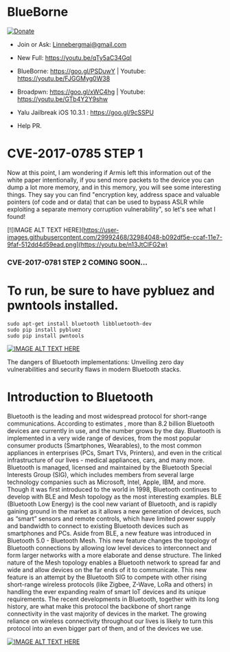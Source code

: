 # BlueBorne
[![Donate](https://img.shields.io/badge/Donate-PayPal-green.svg)](https://www.paypal.com/cgi-bin/webscr?cmd=_s-xclick&hosted_button_id=L2B2WU2L67XP8)
- Join or Ask: Linnebergmai@gmail.com
- New Full: https://youtu.be/qTy5aC34GqI
- BlueBorne: https://goo.gl/PSDuwY   | Youtube: https://youtu.be/FJGGMyg0W38
- Broadpwn: https://goo.gl/xWC4hg    | Youtube: https://youtu.be/GTb4Y2Y9shw
- Yalu Jailbreak iOS 10.3.1 : https://goo.gl/9cSSPU 
 
- Help PR.

# CVE-2017-0785   STEP 1

Now at this point, I am wondering if Armis left this information out of the white paper intentionally, if you send more packets to the device you can dump a lot more memory, and in this memory, you will see some interesting things. They say you can find "encryption key, address space and valuable pointers (of code and or data) that can be used to bypass ASLR while exploiting a separate memory corruption vulnerability", so let's see what I found!

[![IMAGE ALT TEXT HERE](https://user-images.githubusercontent.com/29992468/32984048-b092df5e-ccaf-11e7-9faf-512dd4d59ead.png](https://youtu.be/n13JtClFG2w)

### CVE-2017-0781   STEP 2    COMING SOON...

# To run, be sure to have pybluez and pwntools installed.
```
sudo apt-get install bluetooth libbluetooth-dev
sudo pip install pybluez
sudo pip install pwntools
```
[![IMAGE ALT TEXT HERE](https://user-images.githubusercontent.com/29992468/31075065-6300835c-a77c-11e7-88ae-42bc89c33084.png)](https://youtu.be/qTy5aC34GqI)


The   dangers   of   Bluetooth   implementations:   Unveiling   zero   day vulnerabilities   and   security   flaws   in   modern   Bluetooth   stacks.

# Introduction   to   Bluetooth


Bluetooth   is   the   leading   and   most   widespread   protocol   for   short-range   communications. According   to    estimates ,   more   than   8.2   billion   Bluetooth   devices   are   currently   in   use,   and   the number   grows   by   the   day.   Bluetooth   is   implemented   in   a   very   wide   range   of   devices,   from   the most   popular   consumer   products   (Smartphones,   Wearables),   to   the   most   common   appliances   in enterprises   (PCs,   Smart   TVs,   Printers),   and   even   in   the   critical   infrastructure   of   our   lives   -   medical appliances,   cars,   and   many   more.   Bluetooth   is   managed,   licensed   and   maintained   by   the Bluetooth   Special   Interests   Group   (SIG),   which   includes   members   from   several   large   technology companies   such   as   Microsoft,   Intel,   Apple,   IBM,   and   more.
Though   it   was   first   introduced   to   the   world   in   1998,   Bluetooth   continues   to   develop   with   BLE   and Mesh   topology   as   the   most   interesting   examples.   BLE   (Bluetooth   Low   Energy)   is   the   cool   new variant   of   Bluetooth,   and   is   rapidly   gaining   ground   in   the   market   as   it   allows   a   new   generation   of devices,   such   as   “smart”   sensors   and   remote   controls,   which   have   limited   power   supply   and bandwidth   to   connect   to   existing   Bluetooth   devices   such   as   smartphones   and   PCs.   Aside   from BLE,   a   new   feature   was   introduced   in   Bluetooth   5.0   -   Bluetooth   Mesh.   This   new   feature   changes the   topology   of   Bluetooth   connections   by   allowing   low   level   devices   to   interconnect   and   form larger   networks   with   a   more   elaborate   and   dense   structure.   The   linked   nature   of   the   Mesh topology   enables   a   Bluetooth   network   to   spread   far   and   wide   and   allow   devices   on   the   far   ends of   it   to   communicate.   This   new   feature   is   an   attempt   by   the   Bluetooth   SIG   to   compete   with   other rising   short-range   wireless   protocols   (like   Zigbee,   Z-Wave,   LoRa   and   others)   in   handling   the   ever expanding   realm   of   smart   IoT   devices   and   its   unique   requirements.
The   recent   developments   in   Bluetooth,   together   with   its   long   history,   are   what   make   this   protocol the   backbone   of   short   range   connectivity   in   the   vast   majority   of   devices   in   the   market.   The growing   reliance   on   wireless   connectivity   throughout   our   lives   is   likely   to   turn   this   protocol   into   an even   bigger   part   of   them,   and   of   the   devices   we   use.

[![IMAGE ALT TEXT HERE](https://user-images.githubusercontent.com/29992468/31075239-387de20e-a77d-11e7-9335-1671ef70b855.png)](https://youtu.be/FJGGMyg0W38)
